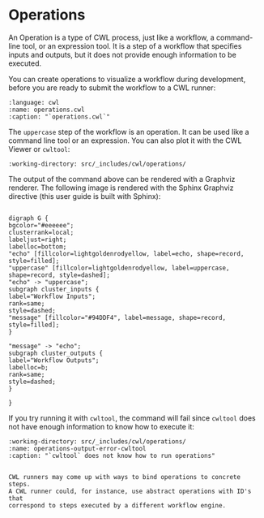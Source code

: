 # Operations

An Operation is a type of CWL process, just like a workflow, a command-line tool, or
an expression tool. It is a step of a workflow that specifies inputs and outputs,
but it does not provide enough information to be executed.

You can create operations to visualize a workflow during development, before
you are ready to submit the workflow to a CWL runner:

```{literalinclude} /_includes/cwl/operations/operations.cwl
:language: cwl
:name: operations.cwl
:caption: "`operations.cwl`"
```

The `uppercase` step of the workflow is an operation. It can be used like
a command line tool or an expression. You can also plot it with the
CWL Viewer or `cwltool`:

```{runcmd} cwltool --print-dot operations.cwl
:working-directory: src/_includes/cwl/operations/
```

The output of the command above can be rendered with a Graphviz renderer. The following
image is rendered with the Sphinx Graphviz directive (this user guide is built with Sphinx):

```{graphviz}

digraph G {
bgcolor="#eeeeee";
clusterrank=local;
labeljust=right;
labelloc=bottom;
"echo" [fillcolor=lightgoldenrodyellow, label=echo, shape=record, style=filled];
"uppercase" [fillcolor=lightgoldenrodyellow, label=uppercase, shape=record, style=dashed];
"echo" -> "uppercase";
subgraph cluster_inputs {
label="Workflow Inputs";
rank=same;
style=dashed;
"message" [fillcolor="#94DDF4", label=message, shape=record, style=filled];
}

"message" -> "echo";
subgraph cluster_outputs {
label="Workflow Outputs";
labelloc=b;
rank=same;
style=dashed;
}

}
```

If you try running it with `cwltool`, the command will fail since `cwltool`
does not have enough information to know how to execute it:

```{runcmd} cwltool operations.cwl --message Hello
:working-directory: src/_includes/cwl/operations/
:name: operations-output-error-cwltool
:caption: "`cwltool` does not know how to run operations"
```

```{note}

CWL runners may come up with ways to bind operations to concrete steps.
A CWL runner could, for instance, use abstract operations with ID's that
correspond to steps executed by a different workflow engine.
```

